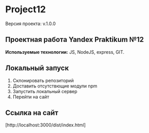 # Project12

Версия проекта: v.1.0.0

## Проектная работа Yandex Praktikum №12
__Используемые технологии:__ JS, NodeJS, express, GIT.

## Локальный запуск
1. Склонировать репозиторий
2. Доставить отсутствющие модули npm
3. Запустить локальный сервер
4. Перейти на сайт

## Ссылка на сайт
[http://localhost:3000/dist/index.html]